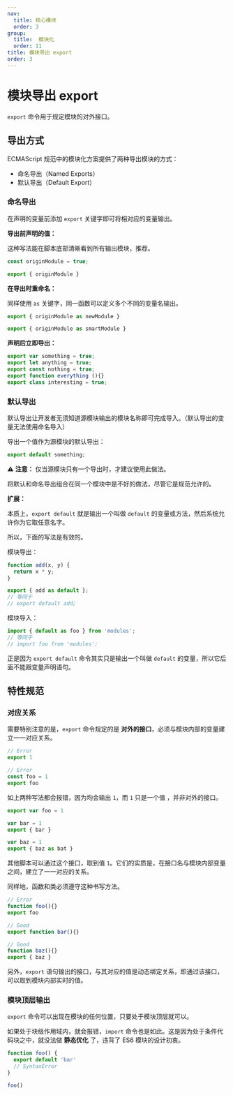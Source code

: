 ```yaml
---
nav:
  title: 核心模块
  order: 3
group:
  title:  模块化
  order: 11
title: 模块导出 export
order: 3
---
```


# 模块导出 export

`export` 命令用于规定模块的对外接口。

## 导出方式

ECMAScript 规范中的模块化方案提供了两种导出模块的方式：

* 命名导出（Named Exports）
* 默认导出（Default Export）

### 命名导出

在声明的变量前添加 `export` 关键字即可将相对应的变量输出。

**导出前声明的值：**

这种写法能在脚本底部清晰看到所有输出模块，推荐。

```js
const originModule = true;

export { originModule }
```

**在导出时重命名：**

同样使用 `as` 关键字，同一函数可以定义多个不同的变量名输出。

```js
export { originModule as newModule }

export { originModule as smartModule }
```

**声明后立即导出：**

```js
export var something = true;
export let anything = true;
export const nothing = true;
export function everything (){}
export class interesting = true;
```

### 默认导出

默认导出让开发者无须知道源模块输出的模块名称即可完成导入。（默认导出的变量无法使用命名导入）

导出一个值作为源模块的默认导出：

```js
export default something;
```

⚠️  **注意：** 仅当源模块只有一个导出时，才建议使用此做法。

将默认和命名导出组合在同一个模块中是不好的做法，尽管它是规范允许的。

**扩展：**

本质上，`export default` 就是输出一个叫做 `default` 的变量或方法，然后系统允许你为它取任意名字。

所以，下面的写法是有效的。

模块导出：

```js
function add(x, y) {
  return x * y;
}

export { add as default };
// 等同于
// export default add;
```

模块导入：

```js
import { default as foo } from 'modules';
// 等同于
// import foo from 'modules';
```

正是因为 `export default` 命令其实只是输出一个叫做 `default` 的变量，所以它后面不能跟变量声明语句。

## 特性规范

### 对应关系

需要特别注意的是，`export` 命令规定的是 **对外的接口**，必须与模块内部的变量建立一一对应关系。

```js
// Error
export 1

// Error
const foo = 1
export foo
```

如上两种写法都会报错，因为均会输出 `1`，而 `1` 只是一个值 ，并非对外的接口。

```js
export var foo = 1

var bar = 1
export { bar }

var baz = 1
export { baz as bat }
```

其他脚本可以通过这个接口，取到值 `1`。它们的实质是，在接口名与模块内部变量之间，建立了一一对应的关系。

同样地，函数和类必须遵守这种书写方法。

```js
// Error
function foo(){}
export foo

// Good
export function bar(){}

// Good
function baz(){}
export { baz }
```

另外，`export` 语句输出的接口，与其对应的值是动态绑定关系，即通过该接口，可以取到模块内部实时的值。

### 模块顶层输出

`export` 命令可以出现在模块的任何位置，只要处于模块顶层就可以。

如果处于块级作用域内，就会报错，`import` 命令也是如此。这是因为处于条件代码块之中，就没法做 **静态优化** 了，违背了 ES6 模块的设计初衷。

```js
function foo() {
  export default 'bar'
  // SyntaxError
}

foo()
```